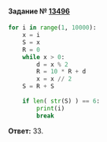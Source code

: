 #### Задание № [13496](https://inf-ege.sdamgia.ru/problem?id=13496)

```python
for i in range(1, 10000):
    x = i
    S = x
    R = 0
    while x > 0:
        d = x % 2
        R = 10 * R + d
        x = x // 2
    S = R + S
    
    if len( str(S) ) == 6:
        print(i)
        break
```
**Ответ:** 33.

